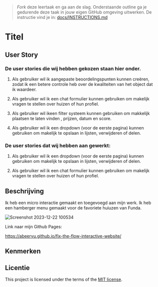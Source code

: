 > _Fork_ deze leertaak en ga aan de slag. 
Onderstaande outline ga je gedurende deze taak in jouw eigen GitHub omgeving uitwerken. 
De instructie vind je in: [docs/INSTRUCTIONS.md](docs/INSTRUCTIONS.md)

# Titel
<!-- Geef je project een titel en schrijf in één zin wat het is -->

## User Story

### De user stories die wij hebben gekozen staan hier onder.

1. Als gebruiker wil ik aangepaste beoordelingspunten kunnen creëren, zodat ik een betere controle heb over de kwaliteiten van het object dat ik waardeer.

2. Als gebruiker wil ik een chat formulier kunnen gebruiken om makelijk vragen te stellen over huizen of hun profiel.

3. Als gebruiker wil ikeen filter systeem kunnen gebruiken om makkelijk plaatsen te laten vinden , prijzen, datum en score.

4. Als gebruiker wil ik een dropdown (voor de eerste pagina) kunnen gebruiken om makelijk te opslaan in lijsten, verwijderen of delen.

### De user stories dat wij hebben aan gewerkt:

1. Als gebruiker wil ik een dropdown (voor de eerste pagina) kunnen gebruiken om makelijk te opslaan in lijsten, verwijderen of delen.

2. Als gebruiker wil ik een chat formulier kunnen gebruiken om makelijk vragen te stellen over huizen of hun profiel.

## Beschrijving
Ik heb een micro interactie gemaakt en toegevoegd aan mijn werk.
Ik heb een hamberger menu gemaakt voor de favoriete huiuzen van Funda.

![Screenshot 2023-12-22 100534](https://github.com/Abeeryu/fix-the-flow-interactive-website/assets/144008500/874225a3-9f56-4b88-97be-948c6560fb89)

Link naar mijn Github Pages:

https://abeeryu.github.io/fix-the-flow-interactive-website/

## Kenmerken
<!-- Bij Kenmerken staat welke technieken zijn gebruikt en hoe. Wat is de HTML structuur? Wat zijn de belangrijkste dingen in CSS? Wat is er met JS gedaan en hoe? -->

## Licentie

This project is licensed under the terms of the [MIT license](./LICENSE).

